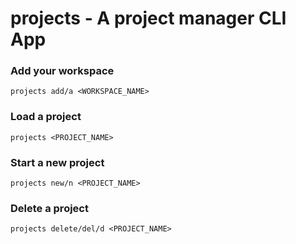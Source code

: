 # projects - A project manager CLI App


### Add your workspace

`projects add/a <WORKSPACE_NAME>`

### Load a project

`projects <PROJECT_NAME>`

### Start a new project

`projects new/n <PROJECT_NAME>`

### Delete a project

`projects delete/del/d <PROJECT_NAME>`
